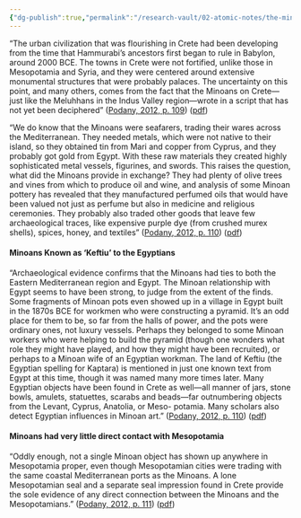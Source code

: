 ```yaml
---
{"dg-publish":true,"permalink":"/research-vault/02-atomic-notes/the-minoans-were-a-maritime-trading-people-who-needed-natural-resources-and-traded-with-egypt-and-the-near-east/"}
---
```


“The urban civilization that was flourishing in Crete had been developing from the time that Hammurabi’s ancestors first began to rule in Babylon, around 2000 BCE. The towns in Crete were not fortified, unlike those in Mesopotamia and Syria, and they were centered around extensive monumental structures that were probably palaces. The uncertainty on this point, and many others, comes from the fact that the Minoans on Crete—just like the Meluhhans in the Indus Valley region—wrote in a script that has not yet been deciphered” ([Podany, 2012, p. 109](zotero://select/library/items/GN73GMNP)) ([pdf](zotero://open-pdf/library/items/LXNK9GFK?page=134&annotation=CW27WP3A))

“We do know that the Minoans were seafarers, trading their wares across the Mediterranean. They needed metals, which were not native to their island, so they obtained tin from Mari and copper from Cyprus, and they probably got gold from Egypt. With these raw materials they created highly sophisticated metal vessels, figurines, and swords. This raises the question, what did the Minoans provide in exchange? They had plenty of olive trees and vines from which to produce oil and wine, and analysis of some Minoan pottery has revealed that they manufactured perfumed oils that would have been valued not just as perfume but also in medicine and religious ceremonies. They probably also traded other goods that leave few archaeological traces, like expensive purple dye (from crushed murex shells), spices, honey, and textiles” ([Podany, 2012, p. 110](zotero://select/library/items/GN73GMNP)) ([pdf](zotero://open-pdf/library/items/LXNK9GFK?page=135&annotation=RTGM3YI9))

#### Minoans Known as ‘Keftiu’ to the Egyptians

“Archaeological evidence confirms that the Minoans had ties to both the Eastern Mediterranean region and Egypt. The Minoan relationship with Egypt seems to have been strong, to judge from the extent of the finds. Some fragments of Minoan pots even showed up in a village in Egypt built in the 1870s BCE for workmen who were constructing a pyramid. It’s an odd place for them to be, so far from the halls of power, and the pots were ordinary ones, not luxury vessels. Perhaps they belonged to some Minoan workers who were helping to build the pyramid (though one wonders what role they might have played, and how they might have been recruited), or perhaps to a Minoan wife of an Egyptian workman. The land of Keftiu (the Egyptian spelling for Kaptara) is mentioned in just one known text from Egypt at this time, though it was named many more times later. Many Egyptian objects have been found in Crete as well—all manner of jars, stone bowls, amulets, statuettes, scarabs and beads—far outnumbering objects from the Levant, Cyprus, Anatolia, or Meso- potamia. Many scholars also detect Egyptian influences in Minoan art.” ([Podany, 2012, p. 110](zotero://select/library/items/GN73GMNP)) ([pdf](zotero://open-pdf/library/items/LXNK9GFK?page=135&annotation=YCCWE6BN))

#### Minoans had very little direct contact with Mesopotamia

“Oddly enough, not a single Minoan object has shown up anywhere in Mesopotamia proper, even though Mesopotamian cities were trading with the same coastal Mediterranean ports as the Minoans. A lone Mesopotamian seal and a separate seal impression found in Crete provide the sole evidence of any direct connection between the Minoans and the Mesopotamians.” ([Podany, 2012, p. 111](zotero://select/library/items/GN73GMNP)) ([pdf](zotero://open-pdf/library/items/LXNK9GFK?page=136&annotation=JWEBG2XV))